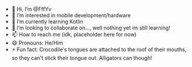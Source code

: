 - 👋 Hi, I’m @FffYv
- 👀 I’m interested in mobile development/hardware
- 🌱 I’m currently learning Kotlin
- 💞️ I’m looking to collaborate on..., well nothing yet im still learning!
- 📫 How to reach me (idk, placeholder here for now)
- 😄 Pronouns: He/Him
- ⚡ Fun fact: Crocodile's tongues are attached to the roof of their mouths, so they can't stick their tongue out. Alligators can though!

<!---
FffYv/FffYv is a ✨ special ✨ repository because its `README.md` (this file) appears on your GitHub profile.
You can click the Preview link to take a look at your changes.
--->
